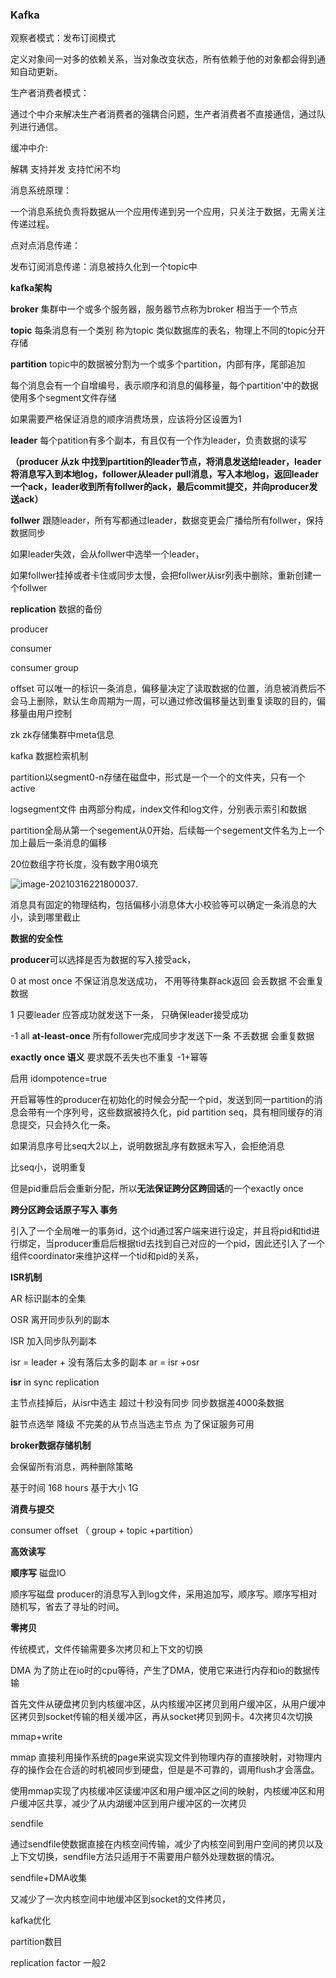 ### Kafka

观察者模式：发布订阅模式

定义对象间一对多的依赖关系，当对象改变状态，所有依赖于他的对象都会得到通知自动更新。

生产者消费者模式：

通过个中介来解决生产者消费者的强耦合问题，生产者消费者不直接通信，通过队列进行通信。

缓冲中介:

解耦 支持并发 支持忙闲不均

消息系统原理：

一个消息系统负责将数据从一个应用传递到另一个应用，只关注于数据，无需关注传递过程。

点对点消息传递：

发布订阅消息传递：消息被持久化到一个topic中 

**kafka架构**

**broker** 集群中一个或多个服务器，服务器节点称为broker 相当于一个节点

**topic** 每条消息有一个类别 称为topic 类似数据库的表名，物理上不同的topic分开存储

**partition** topic中的数据被分割为一个或多个partition，内部有序，尾部追加 

每个消息会有一个自增编号，表示顺序和消息的偏移量，每个partition'中的数据使用多个segment文件存储

如果需要严格保证消息的顺序消费场景，应该将分区设置为1

**leader** 每个patition有多个副本，有且仅有一个作为leader，负责数据的读写

**（producer 从zk 中找到partition的leader节点，将消息发送给leader，leader将消息写入到本地log，follower从leader  pull消息，写入本地log，返回leader一个ack，leader收到所有follwer的ack，最后commit提交，并向producer发送ack）**

**follwer** 跟随leader，所有写都通过leader，数据变更会广播给所有follwer，保持数据同步

如果leader失效，会从follwer中选举一个leader，

如果follwer挂掉或者卡住或同步太慢，会把follwer从isr列表中删除，重新创建一个follwer

**replication** 数据的备份

producer

consumer

consumer group

offset 可以唯一的标识一条消息，偏移量决定了读取数据的位置，消息被消费后不会马上删除，默认生命周期为一周，可以通过修改偏移量达到重复读取的目的，偏移量由用户控制

zk zk存储集群中meta信息



kafka 数据检索机制

partition以segment0-n存储在磁盘中，形式是一个一个的文件夹，只有一个active

logsegment文件 由两部分构成，index文件和log文件，分别表示索引和数据

partition全局从第一个segement从0开始，后续每一个segement文件名为上一个加上最后一条消息的偏移

20位数组字符长度，没有数字用0填充

![image-20210316221800037](C:\Users\seven\AppData\Roaming\Typora\typora-user-images\image-20210316221800037.png).

消息具有固定的物理结构，包括偏移小消息体大小校验等可以确定一条消息的大小，读到哪里截止



**数据的安全性**

**producer**可以选择是否为数据的写入接受ack，

0 at most once 不保证消息发送成功， 不用等待集群ack返回  会丢数据 不会重复数据

1 只要leader 应答成功就发送下一条， 只确保leader接受成功

-1 all **at-least-once** 所有follower完成同步才发送下一条   不丢数据 会重复数据



**exactly once 语义**    要求既不丢失也不重复  			-1+幂等

启用 idompotence=true

开启幂等性的producer在初始化的时候会分配一个pid，发送到同一partition的消息会带有一个序列号，这些数据被持久化，pid partition seq，具有相同缓存的消息提交，只会持久化一条。

如果消息序号比seq大2以上，说明数据乱序有数据未写入，会拒绝消息

比seq小，说明重复

但是pid重启后会重新分配，所以**无法保证跨分区跨回话**的一个exactly once

**跨分区跨会话原子写入    事务**

 引入了一个全局唯一的事务id，这个id通过客户端来进行设定，并且将pid和tid进行绑定，当producer重启后根据tid去找到自己对应的一个pid，因此还引入了一个组件coordinator来维护这样一个tid和pid的关系，



**ISR机制**

AR  标识副本的全集

OSR 离开同步队列的副本

ISR 加入同步队列副本 

isr = leader + 没有落后太多的副本  ar = isr +osr

**isr** in sync replication

主节点挂掉后，从isr中选主   超过十秒没有同步 同步数据差4000条数据

脏节点选举  降级  不完美的从节点当选主节点 为了保证服务可用

**broker数据存储机制**

会保留所有消息，两种删除策略

基于时间  168 hours   基于大小 1G

**消费与提交**

consumer  offset  （ group + topic +partition）



**高效读写**

**顺序写** 磁盘IO

顺序写磁盘  producer的消息写入到log文件，采用追加写，顺序写。顺序写相对随机写，省去了寻址的时间。

 **零拷贝**

传统模式，文件传输需要多次拷贝和上下文的切换

DMA 为了防止在io时的cpu等待，产生了DMA，使用它来进行内存和io的数据传输

首先文件从硬盘拷贝到内核缓冲区，从内核缓冲区拷贝到用户缓冲区，从用户缓冲区拷贝到socket传输的相关缓冲区，再从socket拷贝到网卡。4次拷贝4次切换

mmap+write

mmap 直接利用操作系统的page来说实现文件到物理内存的直接映射，对物理内存的操作会在合适的时机被同步到硬盘，但是是不可靠的，调用flush才会落盘。

使用mmap实现了内核缓冲区读缓冲区和用户缓冲区之间的映射，内核缓冲区和用户缓冲区共享，减少了从内湖缓冲区到用户缓冲区的一次拷贝

sendfile

通过sendfile使数据直接在内核空间传输，减少了内核空间到用户空间的拷贝以及上下文切换，sendfile方法只适用于不需要用户额外处理数据的情况。

sendfile+DMA收集

又减少了一次内核空间中地缓冲区到socket的文件拷贝，



kafka优化

partition数目

replication factor 一般2  